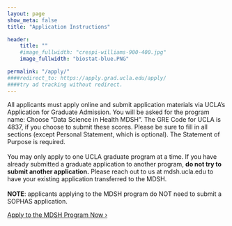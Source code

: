 ```yaml
---
layout: page
show_meta: false
title: "Application Instructions"

header:
    title: ""
    #image_fullwidth: "crespi-williams-900-400.jpg"
    image_fullwidth: "biostat-blue.PNG"

permalink: "/apply/"
####redirect_to: https://apply.grad.ucla.edu/apply/
####try ad tracking without redirect. 
---
```



All applicants must apply online and submit application materials via UCLA’s Application for Graduate Admission. 
You will be asked for the program name: Choose “Data Science in Health MDSH”. The GRE Code for UCLA is 4837, if you choose to submit these scores. Please be sure to fill in all sections (except Personal Statement, which is optional). The Statement of Purpose is required. 
<br>
<br>
You may only apply to one UCLA graduate program at a time. If you have already submitted a graduate application to another program, **do not try to submit another application.** Please reach out to us at mdsh.ucla.edu to have your existing application transferred to the MDSH. 
<br>
<br>
**NOTE**: applicants applying to the MDSH program do NOT need to submit a SOPHAS application.


<div class="row t60 b60">
        <div class="small-12 text-center columns">
            <a class="button large radius info" href="https://apply.grad.ucla.edu/apply/">Apply to the MDSH Program Now ›</a>
        </div><!-- /.small-12.columns -->
</div><!-- /.row -->


